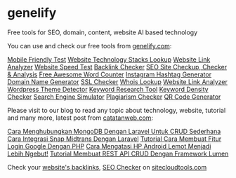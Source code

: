 # genelify
Free tools for SEO, domain, content, website AI based technology

You can use and check our free tools from [genelify.com](https://www.genelify.com/):

[Mobile Friendly Test](https://www.genelify.com/tools/mobile-friendly-test) [Website Technology Stacks Lookup](https://www.genelify.com/tools/technology-lookup) [Website Link Analyzer](https://www.genelify.com/tools/website-link-analyzer) [Website Speed Test](https://www.genelify.com/tools/website-speed-test) [Backlink Checker](https://www.genelify.com/tools/backlink-checker) [SEO Site Checkup, Checker & Analysis](https://www.genelify.com/tools/seo-site-checker) [Free Awesome Word Counter](https://www.genelify.com/tools/word-counter) [Instagram Hashtag Generator](https://www.genelify.com/tools/instagram-hashtag-generator) [Domain Name Generator](https://www.genelify.com/tools/domain-name-generator) [SSL Checker](https://www.genelify.com/tools/ssl-checker) [Whois Lookup](https://www.genelify.com/tools/whois-lookup) [Website Link Analyzer](https://www.genelify.com/tools/website-link-analyzer) [Wordpress Theme Detector](https://www.genelify.com/tools/wordpress-theme-detector) [Keyword Research Tool](https://www.genelify.com/tools/keyword-research-tool) [Keyword Density Checker](https://www.genelify.com/tools/keyword-density-checker) [Search Engine Simulator](https://www.genelify.com/tools/search-engine-simulator) [Plagiarism Checker](https://www.genelify.com/tools/plagiarism-checker) [QR Code Generator](https://www.genelify.com/tools/qr-code-generator)

Please visit to our blog to read any topic about technology, website, tutorial and many more, latest post from [catatanweb.com](https://www.catatanweb.com/):

[Cara Menghubungkan MongoDB Dengan Laravel Untuk CRUD Sederhana](https://www.catatanweb.com/cara-menghubungkan-mongodb-dengan-laravel) [Cara Integrasi Snap Midtrans Dengan Laravel](https://www.catatanweb.com/integrasi-snap-midtrans-dengan-laravel) [Tutorial Cara Membuat Fitur Login Google Dengan PHP](https://www.catatanweb.com/membuat-fitur-login-google-dengan-php) [Cara Mengatasi HP Android Lemot Menjadi Lebih Ngebut!](https://www.catatanweb.com/cara-mengatasi-hp-android-lemot) [Tutorial Membuat REST API CRUD Dengan Framework Lumen](https://www.catatanweb.com/membuat-rest-api-dengan-framework-lumen)

Check your [website's backlinks](https://www.sitecloudtools.com/backlink-checker), [SEO Checker](https://www.sitecloudtools.com/seo-site-checker) on [sitecloudtools.com](https://www.sitecloudtools.com/)
